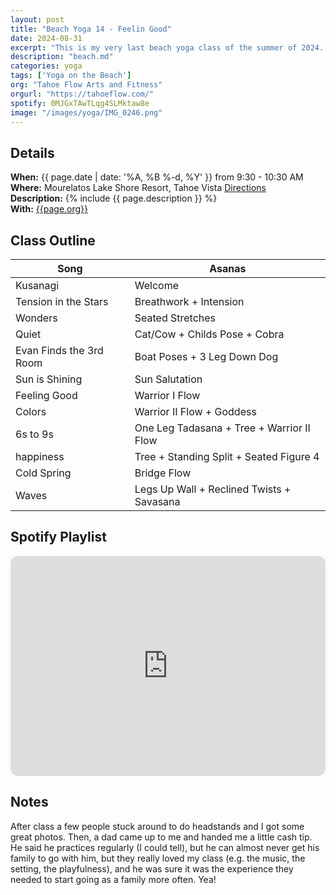 ```yaml
---
layout: post
title: "Beach Yoga 14 - Feelin Good"
date: 2024-08-31
excerpt: "This is my very last beach yoga class of the summer of 2024. The playlist and the sequence are designed to kick of the day feelin' good!"
description: "beach.md" 
categories: yoga
tags: ['Yoga on the Beach']
org: "Tahoe Flow Arts and Fitness"
orgurl: "https://tahoeflow.com/"
spotify: 0MJGxTAwTLqg4SLMktaw8e
image: "/images/yoga/IMG_0246.png" 
---
```



## Details

**When:** {{ page.date | date: '%A, %B %-d, %Y' }} from 9:30 - 10:30 AM   
**Where:** Mourelatos Lake Shore Resort, Tahoe Vista [Directions](https://www.google.com/maps/dir//6834+N+Lake+Blvd,+Tahoe+Vista,+CA+96148/@39.239939,-120.1344659,12z/data=!4m8!4m7!1m0!1m5!1m1!1s0x809964b0ff6493a3:0x7579cace84dcb8f8!2m2!1d-120.052065!2d39.239968?entry=ttu)   
**Description:** {% include {{ page.description }} %}   
**With:** [{{page.org}}]({{page.orgurl}})

## Class Outline

Song | Asanas   
---- | ----
Kusanagi | Welcome 
Tension in the Stars |  Breathwork + Intension
Wonders | Seated Stretches
Quiet |  Cat/Cow + Childs Pose + Cobra 
Evan Finds the 3rd Room | Boat Poses + 3 Leg Down Dog
Sun is Shining | Sun Salutation
Feeling Good | Warrior I Flow
Colors | Warrior II Flow + Goddess
6s to 9s | One Leg Tadasana + Tree + Warrior II Flow
happiness | Tree + Standing Split + Seated Figure 4
Cold Spring | Bridge Flow
Waves | Legs Up Wall + Reclined Twists + Savasana



## Spotify Playlist

<iframe style="border-radius:12px" src="https://open.spotify.com/embed/playlist/{{ page.spotify }}?utm_source=generator" width="100%" height="352" frameBorder="0" allowfullscreen="" allow="autoplay; clipboard-write; encrypted-media; fullscreen; picture-in-picture" loading="lazy"></iframe>  



## Notes

After class a few people stuck around to do headstands and I got some great photos. Then, a dad came up to me and handed me a little cash tip. He said he practices regularly (I could tell), but he can almost never get his family to go with him, but they really loved my class (e.g. the music, the setting, the playfulness), and he was sure it was the experience they needed to start going as a family more often. Yea!
